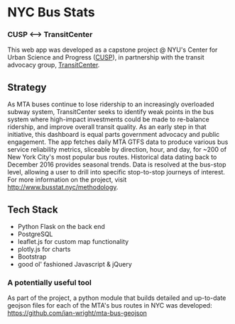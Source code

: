 # NYC Bus Stats
### CUSP <--> TransitCenter
This web app was developed as a capstone project @ NYU's Center for Urban Science and Progress ([CUSP](http://cusp.nyu.edu/)), in partnership with the transit advocacy group, [TransitCenter](http://transitcenter.org).

## Strategy
As MTA buses continue to lose ridership to an increasingly overloaded subway system, TransitCenter seeks to identify weak points in the bus system where high-impact investments could be made to re-balance ridership, and improve overall transit quality. As an early step in that initiative, this dashboard is equal parts government advocacy and public engagement. The app fetches daily MTA GTFS data to produce various bus service reliability metrics, sliceable by direction, hour, and day, for ~200 of New York City's most popular bus routes. Historical data dating back to December 2016 provides seasonal trends. Data is resolved at the bus-stop level, allowing a user to drill into specific stop-to-stop journeys of interest. For more information on the project, visit http://www.busstat.nyc/methodology.

## Tech Stack
  - Python Flask on the back end
  - PostgreSQL
  - leaflet.js for custom map functionality
  - plotly.js for charts
  - Bootstrap
  - good ol' fashioned Javascript & jQuery

### A potentially useful tool
As part of the project, a python module that builds detailed and up-to-date geojson files for each of the MTA's bus routes in NYC was developed:
https://github.com/ian-wright/mta-bus-geojson
